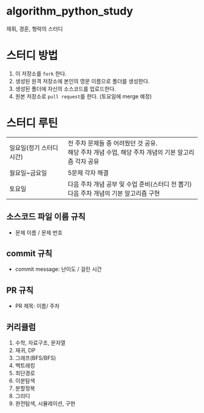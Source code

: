 # algorithm_python_study
재휘, 경훈, 형락의 스터디

# 스터디 방법
  1. 이 저장소를 `fork` 한다.
  2. 생성된 원격 저장소에 본인의 영문 이름으로 폴더를 생성한다.
  3. 생성된 폴더에 자신의 소스코드를 업로드한다.
  4. 원본 저장소로 `pull request`를 한다. (토요일에 merge 예정)


# 스터디 루틴
  <table>
  <tr>
    <td>일요일(정기 스터디 시간)</td>
    <td>전 주차 문제들 중 어려웠던 것 공유. <br/>해당 주차 개념 수업, 해당 주차 개념의 기본 알고리즘 각자 공유 </td>
  </tr>
  <tr>
    <td>월요일~금요일</td>
    <td>5문제 각자 해결</td>
  </tr>
  <tr>
    <td>토요일</td>
    <td>다음 주차 개념 공부 및 수업 준비(스터디 전 뽑기)<br/>다음 주차 개념의 기본 알고리즘 구현
  </tr>
</table>

## 소스코드 파일 이름 규칙
  - 문제 이름 / 문제 번호

## commit 규칙
  - commit message: 난이도 / 걸린 시간

## PR 규칙
  - PR 제목: 이름/ 주차

## 커리큘럼
  1. 수학, 자료구조, 문자열
  2. 재귀, DP
  3. 그래프(BFS/BFS)
  4. 백트래킹
  5. 최단경로
  6. 이분탐색
  7. 분할정복
  8. 그리디
  9. 완전탐색, 시뮬레이션, 구현
